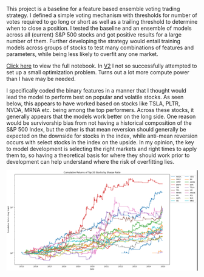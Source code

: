 This project is a baseline for a feature based ensemble voting trading strategy. I defined a simple voting mechanism with thresholds for number of votes required to go long or short as well as a trailing threshold to determine when to close a position. I tested the baseline and an ensemble of models across all (current) S&P 500 stocks and got positive results for a large number of them. Further developing the strategy would entail training models across groups of stocks to test many combinations of features and parameters, while being less likely to overfit any one market. 

[Click here](https://github.com/billyfrog8/Ensemble/blob/main/Ensemble.ipynb) to view the full notebook. In [V2](https://github.com/billyfrog8/Ensemble/blob/main/Ensemble_V2.ipynb) I not so successfully attempted to set up a small optimization problem. Turns out a lot more compute power than I have may be needed. 

I specifically coded the binary features in a manner that I thought would lead the model to perform best on popular and volatile stocks. As seen below, this appears to have worked based on stocks like TSLA, PLTR, NVDA, MRNA etc. being among the top performers. Across these stocks, it generally appears that the models work better on the long side. One reason would be survivorship bias from not having a historical composition of the S&P 500 Index, but the other is that mean reversion should generally be expected on the downside for stocks in the index, while anti-mean reversion occurs with select stocks in the index on the upside. In my opinion, the key to model development is selecting the right markets and right times to apply them to, so having a theoretical basis for where they should work prior to development can help understand where the risk of overfitting lies.

![Returns of top markets](image.png)
